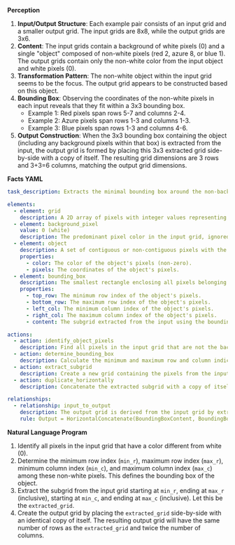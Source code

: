 **Perception**

1.  **Input/Output Structure**: Each example pair consists of an input grid and a smaller output grid. The input grids are 8x8, while the output grids are 3x6.
2.  **Content**: The input grids contain a background of white pixels (0) and a single "object" composed of non-white pixels (red 2, azure 8, or blue 1). The output grids contain only the non-white color from the input object and white pixels (0).
3.  **Transformation Pattern**: The non-white object within the input grid seems to be the focus. The output grid appears to be constructed based on this object.
4.  **Bounding Box**: Observing the coordinates of the non-white pixels in each input reveals that they fit within a 3x3 bounding box.
    *   Example 1: Red pixels span rows 5-7 and columns 2-4.
    *   Example 2: Azure pixels span rows 1-3 and columns 1-3.
    *   Example 3: Blue pixels span rows 1-3 and columns 4-6.
5.  **Output Construction**: When the 3x3 bounding box containing the object (including any background pixels within that box) is extracted from the input, the output grid is formed by placing this 3x3 extracted grid side-by-side with a copy of itself. The resulting grid dimensions are 3 rows and 3+3=6 columns, matching the output grid dimensions.

**Facts YAML**


```yaml
task_description: Extracts the minimal bounding box around the non-background object and duplicates it horizontally to form the output.

elements:
  - element: grid
    description: A 2D array of pixels with integer values representing colors.
  - element: background_pixel
    value: 0 (white)
    description: The predominant pixel color in the input grid, ignored during object identification.
  - element: object
    description: A set of contiguous or non-contiguous pixels with the same non-background color. In this task, there is only one such object per input.
    properties:
      - color: The color of the object's pixels (non-zero).
      - pixels: The coordinates of the object's pixels.
  - element: bounding_box
    description: The smallest rectangle enclosing all pixels belonging to the object.
    properties:
      - top_row: The minimum row index of the object's pixels.
      - bottom_row: The maximum row index of the object's pixels.
      - left_col: The minimum column index of the object's pixels.
      - right_col: The maximum column index of the object's pixels.
      - content: The subgrid extracted from the input using the bounding box coordinates.

actions:
  - action: identify_object_pixels
    description: Find all pixels in the input grid that are not the background color (0).
  - action: determine_bounding_box
    description: Calculate the minimum and maximum row and column indices encompassing all identified object pixels.
  - action: extract_subgrid
    description: Create a new grid containing the pixels from the input grid within the determined bounding box.
  - action: duplicate_horizontally
    description: Concatenate the extracted subgrid with a copy of itself along the column axis.

relationships:
  - relationship: input_to_output
    description: The output grid is derived from the input grid by extracting the object's bounding box content and duplicating it horizontally.
    rule: Output = HorizontalConcatenate(BoundingBoxContent, BoundingBoxContent)
```


**Natural Language Program**

1.  Identify all pixels in the input grid that have a color different from white (0).
2.  Determine the minimum row index (`min_r`), maximum row index (`max_r`), minimum column index (`min_c`), and maximum column index (`max_c`) among these non-white pixels. This defines the bounding box of the object.
3.  Extract the subgrid from the input grid starting at `min_r`, ending at `max_r` (inclusive), starting at `min_c`, and ending at `max_c` (inclusive). Let this be the `extracted_grid`.
4.  Create the output grid by placing the `extracted_grid` side-by-side with an identical copy of itself. The resulting output grid will have the same number of rows as the `extracted_grid` and twice the number of columns.